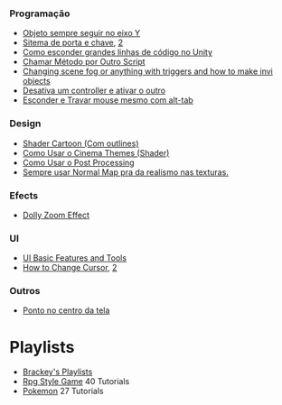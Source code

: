 ### Programação
* [Objeto sempre seguir no eixo Y](https://www.youtube.com/watch?v=dp3lZUDij6Y)
* [Sitema de porta e chave](https://www.youtube.com/watch?v=qk2faPstZK0),   [2](https://youtu.be/gpgcuO5wEyo)
* [Como esconder grandes linhas de código no Unity](https://www.youtube.com/watch?v=E0nYxJt4xmY)
* [Chamar Método por Outro Script](https://www.youtube.com/watch?v=xbXuDgAdoYQ)
* [Changing scene fog or anything with triggers and how to make invi objects](https://www.youtube.com/watch?v=VycK6edE9Gk)
* [Desativa um controller e ativar o outro](https://www.youtube.com/watch?v=DtvJsrh2BxI)
* [Esconder e Travar mouse mesmo com alt-tab](https://www.youtube.com/watch?v=eFztJ0gzBwE)
### Design
* [Shader Cartoon (Com outlines)](https://www.youtube.com/watch?reload=9&v=3qBDTh9zWrQ)
* [Como Usar o Cinema Themes (Shader)](https://youtu.be/Nm0ySOgnqPE)
* [Como Usar o Post Processing](https://www.youtube.com/watch?v=haz_OUgfPPg)
* [Sempre usar Normal Map pra da realismo nas texturas.](https://youtu.be/3-EonLZW5ko?t=1m38s)
### Efects
* [Dolly Zoom Effect](https://youtu.be/epvviNA2cFA)
### UI
* [UI Basic Features and Tools](https://www.youtube.com/watch?v=_RIsfVOqTaE)
* [How to Change Cursor](https://www.youtube.com/watch?v=cCKlMAwvQcI),   [2](https://www.youtube.com/watch?v=IvRPafK_Bwc)

### Outros
* [Ponto no centro da tela](https://youtu.be/au2Fyq9wX48?t=5m53s)

<!-- Usar Main Character como Parent de Point Light. 
Um controller dentro e outro e quando dar trigger, desativar um e ativar o outro https://www.youtube.com/watch?v=DtvJsrh2BxI
-->

# Playlists
- [Brackey's Playlists](https://www.youtube.com/user/Brackeys/playlists?view=1&sort=dd&shelf_id=0)
- [Rpg Style Game](https://www.youtube.com/watch?v=Pk3GCgaNVTY&list=PLiyfvmtjWC_X6e0EYLPczO9tNCkm2dzkm) 40 Tutorials
- [Pokemon](https://www.youtube.com/watch?v=TqbYcAQKfPU) 27 Tutorials

